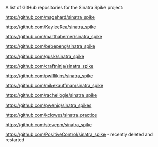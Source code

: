 A list of GitHub repositories for the Sinatra Spike project:

https://github.com/msgehard/sinatra_spike

https://github.com/KayleeRea/sinatra_spike

https://github.com/marthaberner/sinatra_spike

https://github.com/bebepeng/sinatra_spike

https://github.com/gusk/sinatra_spike

https://github.com/craftninja/sinatra_spike

https://github.com/pwillikins/sinatra_spike

https://github.com/mikekauffman/sinatra_spike

https://github.com/rachellogie/sinatra_spike

https://github.com/pwenig/sinatra_spikes

https://github.com/kclowes/sinatra_practice

https://github.com/stevepm/sinatra_spike

https://github.com/PositiveControl/sinatra_spike - recently deleted and restarted

